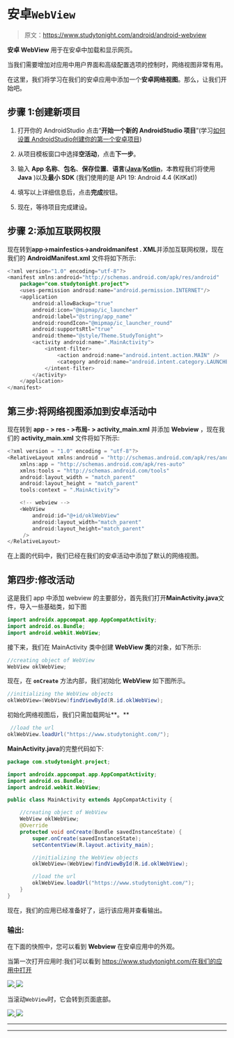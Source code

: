 # 安卓`WebView`

> 原文：<https://www.studytonight.com/android/android-webview>

**安卓 WebView** 用于在安卓中加载和显示网页。

当我们需要增加对应用中用户界面和高级配置选项的控制时，网络视图非常有用。

在这里，我们将学习在我们的安卓应用中添加一个**安卓网络视图**。那么，让我们开始吧。

## 步骤 1:创建新项目

1.  打开你的 AndroidStudio 点击“**开始一个新的 AndroidStudio 项目**”(学习[如何设置 AndroidStudio](https://www.studytonight.com/android/setup-android-dev-env)[创建你的第一个安卓项目](https://www.studytonight.com/android/first-android-application))

2.  从项目模板窗口中选择**空活动**，点击**下一步**。

3.  输入 **App 名称**、**包名**、**保存位置**、**语言**([**Java**](https://www.studytonight.com/java/)/[**Kotlin**](https://www.studytonight.com/kotlin)，本教程我们将使用 **Java** )以及**最小 SDK** (我们使用的是 API 19: Android 4.4 (KitKat))

4.  填写以上详细信息后，点击**完成**按钮。

5.  现在，等待项目完成建设。

## 步骤 2:添加互联网权限

现在转到**app->mainfestics->androidmanifest . XML**并添加互联网权限，现在我们的 **AndroidManifest.xml** 文件将如下所示:

```java
<?xml version="1.0" encoding="utf-8"?>
<manifest xmlns:android="http://schemas.android.com/apk/res/android"
    package="com.studytonight.project">
    <uses-permission android:name="android.permission.INTERNET"/>
    <application
        android:allowBackup="true"
        android:icon="@mipmap/ic_launcher"
        android:label="@string/app_name"
        android:roundIcon="@mipmap/ic_launcher_round"
        android:supportsRtl="true"
        android:theme="@style/Theme.StudyTonight">
        <activity android:name=".MainActivity">
            <intent-filter>
                <action android:name="android.intent.action.MAIN" />
                <category android:name="android.intent.category.LAUNCHER" />
            </intent-filter>
        </activity>
    </application>
</manifest>
```

## 第三步:将**网络视图**添加到安卓活动中

现在转到 **app - > res - >布局- > activity_main.xml** 并添加 **Webview** ，现在我们的 **activity_main.xml** 文件将如下所示:

```java
<?xml version = "1.0" encoding = "utf-8"?>
<RelativeLayout xmlns:android = "http://schemas.android.com/apk/res/android"
    xmlns:app = "http://schemas.android.com/apk/res-auto"
    xmlns:tools = "http://schemas.android.com/tools"
    android:layout_width = "match_parent"
    android:layout_height = "match_parent"
    tools:context = ".MainActivity">

    <!-- webview -->
    <WebView
        android:id="@+id/oklWebView"
        android:layout_width="match_parent"
        android:layout_height="match_parent"
     />
</RelativeLayout>
```

在上面的代码中，我们已经在我们的安卓活动中添加了默认的网络视图。

## 第四步:修改活动

这是我们 app 中添加 webview 的主要部分，首先我们打开**MainActivity.java**文件，导入一些基础类，如下图

```java
import androidx.appcompat.app.AppCompatActivity;
import android.os.Bundle;
import android.webkit.WebView;
```

接下来，我们在 MainActivity 类中创建 **WebView 类**的对象，如下所示:

```java
//creating object of WebView
WebView oklWebView;
```

现在，在 **`onCreate`** 方法内部，我们初始化 **WebView** 如下图所示。

```java
//initializing the WebView objects
oklWebView=(WebView)findViewById(R.id.oklWebView);
```

初始化网络视图后，我们只需加载网址**。**

```java
 //load the url
oklWebView.loadUrl("https://www.studytonight.com/");
```

**MainActivity.java**的完整代码如下:

```java
package com.studytonight.project;

import androidx.appcompat.app.AppCompatActivity;
import android.os.Bundle;
import android.webkit.WebView;

public class MainActivity extends AppCompatActivity {

    //creating object of WebView
    WebView oklWebView;
    @Override
    protected void onCreate(Bundle savedInstanceState) {
        super.onCreate(savedInstanceState);
        setContentView(R.layout.activity_main);

        //initializing the WebView objects
        oklWebView=(WebView)findViewById(R.id.oklWebView);

        //load the url
        oklWebView.loadUrl("https://www.studytonight.com/");
    }
}
```

现在，我们的应用已经准备好了，运行该应用并查看输出。

### 输出:

在下面的快照中，您可以看到 **Webview** 在安卓应用中的外观。

当第一次打开应用时:我们可以看到 https://www.studytonight.com/在我们的应用中打开

[![](img/9fcf5fa92f45a6387f6d3e08fc4bfc82.png) ](https://s3.ap-south-1.amazonaws.com/s3.studytonight.com/tutorials/uploads/pictures/1626434450-76979.png) [ ![](img/6bd486a9e67abb511d7a1c0e451230a6.png)](https://s3.ap-south-1.amazonaws.com/s3.studytonight.com/tutorials/uploads/pictures/1626434450-76979.png)

当滚动`WebView`时，它会转到页面底部。

[![](img/9fcf5fa92f45a6387f6d3e08fc4bfc82.png) ![](img/34bf4aa19ca8cb3748000f0865b4a806.png)](https://s3.ap-south-1.amazonaws.com/s3.studytonight.com/tutorials/uploads/pictures/1626434763-76979.png)

* * *

* * *